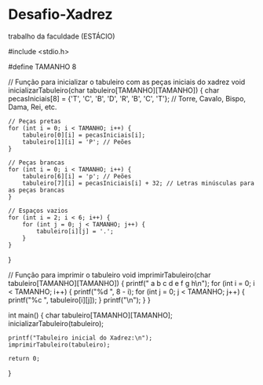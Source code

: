 # Desafio-Xadrez
trabalho da faculdade (ESTÁCIO)


#include <stdio.h>

#define TAMANHO 8

// Função para inicializar o tabuleiro com as peças iniciais do xadrez
void inicializarTabuleiro(char tabuleiro[TAMANHO][TAMANHO]) {
    char pecasIniciais[8] = {'T', 'C', 'B', 'D', 'R', 'B', 'C', 'T'}; // Torre, Cavalo, Bispo, Dama, Rei, etc.
    
    // Peças pretas
    for (int i = 0; i < TAMANHO; i++) {
        tabuleiro[0][i] = pecasIniciais[i];
        tabuleiro[1][i] = 'P'; // Peões
    }
    
    // Peças brancas
    for (int i = 0; i < TAMANHO; i++) {
        tabuleiro[6][i] = 'p'; // Peões
        tabuleiro[7][i] = pecasIniciais[i] + 32; // Letras minúsculas para as peças brancas
    }
    
    // Espaços vazios
    for (int i = 2; i < 6; i++) {
        for (int j = 0; j < TAMANHO; j++) {
            tabuleiro[i][j] = '.';
        }
    }
}

// Função para imprimir o tabuleiro
void imprimirTabuleiro(char tabuleiro[TAMANHO][TAMANHO]) {
    printf("  a b c d e f g h\n");
    for (int i = 0; i < TAMANHO; i++) {
        printf("%d ", 8 - i);
        for (int j = 0; j < TAMANHO; j++) {
            printf("%c ", tabuleiro[i][j]);
        }
        printf("\n");
    }
}

int main() {
    char tabuleiro[TAMANHO][TAMANHO];
    inicializarTabuleiro(tabuleiro);
    
    printf("Tabuleiro inicial do Xadrez:\n");
    imprimirTabuleiro(tabuleiro);
    
    return 0;
}
